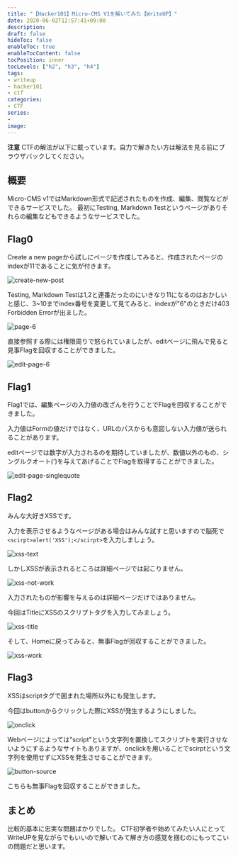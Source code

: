 ```yaml
---
title: "【Hacker101】Micro-CMS V1を解いてみた【WriteUP】"
date: 2020-06-02T12:57:41+09:00
description:
draft: false
hideToc: false
enableToc: true
enableTocContent: false
tocPosition: inner
tocLevels: ["h2", "h3", "h4"]
tags:
- writeup
- hacker101
- ctf
categories:
- CTF
series:
-
image:
---
```


**注意** CTFの解法が以下に載っています。自力で解きたい方は解法を見る前にブラウザバックしてください。

## 概要

Micro-CMS v1ではMarkdown形式で記述されたものを作成、編集、閲覧などができるサービスでした。
最初にTesting, Markdown Testというページがありそれらの編集などもできるようなサービスでした。

## Flag0

Create a new pageから試しにページを作成してみると、作成されたページのindexが11であることに気が付きます。

![create-new-post](./img/01-create-post-index.png)

Testing, Markdown Testは1,2と連番だったのにいきなり11になるのはおかしいと感じ、3~10までindex番号を変更して見てみると、indexが"6"のときだけ403 Forbidden Errorが出ました。

![page-6](./img/02-page-6.png)

直接参照する際には権限周りで怒られていましたが、editページに飛んで見ると見事Flagを回収することができました。

![edit-page-6](./img/03-edit-page-6.png)

## Flag1

Flag1では、編集ページの入力値の改ざんを行うことでFlagを回収することができました。

入力値はFormの値だけではなく、URLのパスからも意図しない入力値が送られることがあります。

editページでは数字が入力されるのを期待していましたが、数値以外のもの、シングルクオート(')を与えてあげることでFlagを取得することができました。

![edit-page-singlequote](./img/04-edit-page-singlequote.png)

## Flag2

みんな大好きXSSです。

入力を表示させるようなページがある場合はみんな試すと思いますので脳死で`<scirpt>alert('XSS');</scirpt>`を入力しましょう。

![xss-text](./img/05-xss-text.png)

しかしXSSが表示されるところは詳細ページでは起こりません。

![xss-not-work](./img/06-xss-not-work.png)

入力されたものが影響を与えるのは詳細ページだけではありません。

今回はTitleにXSSのスクリプトタグを入力してみましょう。

![xss-title](./img/07-xss-title.png)

そして、Homeに戻ってみると、無事Flagが回収することができました。

![xss-work](./img/08-xss-work.png)

## Flag3

XSSはscriptタグで囲まれた場所以外にも発生します。

今回はbuttonからクリックした際にXSSが発生するようにしました。

![onclick](./img/09-onclick.png)

Webページによっては"script"という文字列を置換してスクリプトを実行させないようにするようなサイトもありますが、onclickを用いることでscirptという文字列を使用せずにXSSを発生させることができます。

![button-source](./img/10-button-source.png)

こちらも無事Flagを回収することができました。

## まとめ

比較的基本に忠実な問題ばかりでした。
CTF初学者や始めてみたい人にとってWriteUPを見ながらでもいいので解いてみて解き方の感覚を掴むのにもってこいの問題だと思います。
